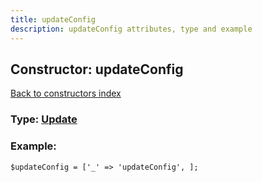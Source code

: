 ```yaml
---
title: updateConfig
description: updateConfig attributes, type and example
---
```

## Constructor: updateConfig  
[Back to constructors index](index.md)






### Type: [Update](../types/Update.md)


### Example:

```
$updateConfig = ['_' => 'updateConfig', ];
```  

